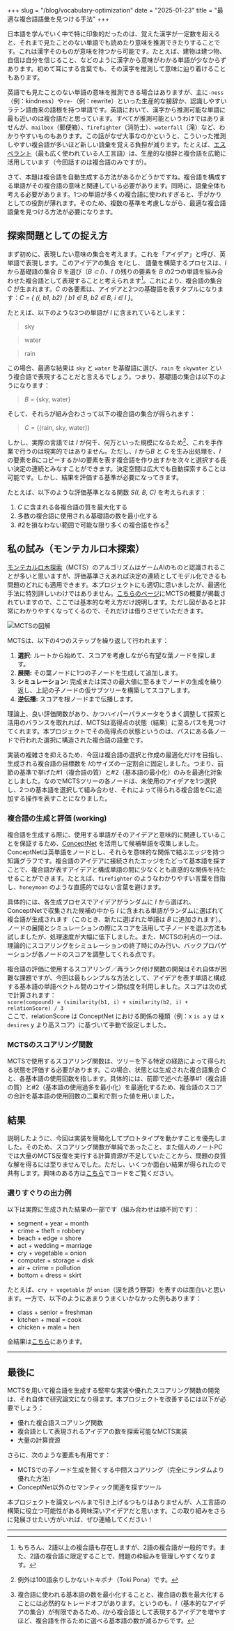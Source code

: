 +++
slug = "/blog/vocabulary-optimization"
date = "2025-01-23"
title = "最適な複合語語彙を見つける手法"
+++

日本語を学んでいく中で特に印象的だったのは、覚えた漢字が一定数を超えると、それまで見たことのない単語でも読めたり意味を推測できたりすることです。これは漢字そのものが意味を持つから可能です。たとえば、建物は建つ物、自信は自分を信じること、などのように漢字から意味がわかる単語が少なからずあります。初めて耳にする言葉でも、その漢字を推測して意味に辿り着けることもあります。

英語でも見たことのない単語の意味を推測できる場合はありますが、主に`-ness`（例：kindness）や`re-`（例：rewrite）といった生産的な接辞か、認識しやすいラテン語由来の語根を持つ単語です。英語において、漢字から推測可能な単語に最も近いのは複合語だと思っています。すべてが推測可能というわけではありませんが、`mailbox`（郵便箱）、`firefighter`（消防士）、`waterfall`（滝）など、わかりやすいものもあります。この話がなぜ大事なのかというと、こういった推測しやすい複合語が多いほど新しい語彙を覚える負担が減ります。たとえば、[エスペラント](https://ja.wikipedia.org/wiki/%E3%82%A8%E3%82%B9%E3%83%9A%E3%83%A9%E3%83%B3%E3%83%88)（最も広く使われている人工言語）は、生産的な接辞と複合語を広範に活用しています（今回話すのは複合語のみですが）。

さて、本題は複合語を自動生成する方法があるかどうかですね。複合語を構成する単語がその複合語の意味と関連している必要があります。同時に、語彙全体も考える必要があります。1つの単語が多くの複合語に使われすぎると、手がかりとしての役割が薄れます。そのため、複数の基準を考慮しながら、最適な複合語語彙を見つける方法が必要になります。

## 探索問題としての捉え方

まず初めに、表現したい意味の集合を考えます。これを「アイデア」と呼び、英単語で表現します。このアイデアの集合 を*I*とし、 語彙を構築するプロセスは、*I* から基礎語の集合 *B* を選び（*B ⊂ I*）、*I* の残りの要素を *B* の2つの単語を組み合わせた複合語として表現することと考えられます[^vo_1]。これにより、複合語の集合 *C* が生まれます。*C* の各要素は、アイデアと2つの基礎語を表すタプルになります：*C = { (i, b1, b2) ∣ b1 ∈ B, b2 ∈ B, i ∈ I }*。

たとえば、以下のような3つの単語が *I* に含まれているとします：

> sky

> water

> rain

この場合、最適な結果は `sky` と `water` を基礎語に選び、`rain` を `skywater` という複合語で表現することだと言えるでしょう。つまり、基礎語の集合は以下のようになります：

> *B* = {sky, water}

そして、それらが組み合わさって以下の複合語の集合が得られます：

> *C* = {(rain, sky, water)}

しかし、実際の言語では *I* が何千、何万といった規模になるため[^vo_2]、これを手作業で行うのは現実的ではありません。ただし、*I* から*B* と *C* を生み出処理を、*I*の要素を*B*にコピーするか*I*の要素を表す複合語を作り出すかを次々と選択する長い決定の連続とみなすことができます。決定空間は広大でも自動探索することは可能です。しかし、結果を評価する基準が必要になってきます。

たとえば、以下のような評価基準となる関数 *S(I, B, C)* を考えられます：
1. *C* に含まれる各複合語の質を最大化する
2. 多数の複合語に使用される基礎語の数を最小化する
3. #2を損なわない範囲で可能な限り多くの複合語を作る[^vo_3]

## 私の試み（モンテカルロ木探索）

[モンテカルロ木探索](https://ja.wikipedia.org/wiki/%E3%83%A2%E3%83%B3%E3%83%86%E3%82%AB%E3%83%AB%E3%83%AD%E6%9C%A8%E6%8E%A2%E7%B4%A2)（MCTS）のアルゴリズムはゲームAIのものと認識されることが多いと思いますが、評価基準さえあれば決定の連続としてモデル化できるも問題のどれにも適用できます。本プロジェクトにも適切に思いましたが、最適化手法に特別詳しいわけではありません。[こちらのページ](https://mcts.ai/about/index.html)にMCTSの概要が掲載されていますので、ここでは基本的な考え方だけ説明します。ただし図があると非常にわかりやすくなってくるので、それだけは借りさせていただきます。

![MCTSの図解](mcts.png)

MCTSは、以下の4つのステップを繰り返して行われます：
1. **選択:** ルートから始めて、スコアを考慮しながら有望な葉ノードを探します。
2. **展開:** その葉ノードに1つの子ノードを生成して追加します。
3. **シミュレーション:** 完成または深さの最大値に至るまでノードの生成を繰り返し、上記の子ノードの仮サブツリーを構築してスコアします。
4. **逆伝播:** スコアを根ノードまで伝播します。

理論上、良い評価関数があり、かつハイパーパラメータをうまく調整して探索と活用のバランスを取れれば、MCTSは高得点の状態（結果）に至るパスを見つけてくれます。本プロジェクトでその高得点の状態というのは、パスにある各ノードで行われた選択に構造された複合語の語彙です。

実装の複雑さを抑えるため、今回は複合語の選択と作成の最適化だけを目指し、生成される複合語の目標数を *I*のサイズの一定割合に固定しました。つまり、前節の基準で挙げた#1（複合語の質）と#2（基本語の最小化）のみを最適化対象としました。なのでMCTSツリーの各ノードは、未使用のアイデアを1つ選択し、2つの基本語を選択して組み合わせ、それによって得られる複合語を*C*に追加する操作を表すことになりました。


### 複合語の生成と評価 (working)

複合語を生成する際に、使用する単語がそのアイデアと意味的に関連していることを保証するため、[ConceptNet](https://conceptnet.io/) を活用して候補単語を収集しました。ConceptNetは英単語をノードとし、それらを意味的な関係で結ぶエッジを持つ知識グラフです。複合語のアイデアに接続されたエッジをたどって基本語を探すことで、複合語が表すアイデアと構成単語の間に少なくとも直感的な関係を持たせることができます。たとえば、`firefighter` のようなわかりやすい言葉を目指し、`honeymoon` のような直感的ではない言葉を避けます。

具体的には、各生成プロセスでアイデアがランダムに *I* から選ばれ、ConceptNetで収集された候補の中から *I* に含まれる単語がランダムに選ばれて複合語が生成されます（このとき、新たに選ばれた単語は *B* に追加されます）。ノードの展開とシミュレーションの際にスコアを活用して子ノードを選ぶ方法も試しましたが、処理速度が大幅に低下しました。また、MCTSの利点の一つは、理論的にスコアリングをシミュレーションの終了時にのみ行い、バックプロパゲーションが各ノードのスコアを調整してくれる点です。

複合語の評価に使用するスコアリング／再ランク付け関数の開発はそれ自体が困難な課題ですが、今回は最もシンプルな方法として、アイデアを表す単語と構成する基本語の単語ベクトル間のコサイン類似度を利用しました。スコアは次の式で計算されます：  
`score(compound) = (similarity(b1, i) + similarity(b2, i) + relationScore) / 3`  
ここで、relationScore は ConceptNet における関係の種類（例：x `is a` y は x `desires` y より高スコア）に基づいて手動で設定しました。



### MCTSのスコアリング関数
MCTSで使用するスコアリング関数は、ツリーを下る特定の経路によって得られる状態を評価する必要があります。この場合、状態とは生成された複合語集合 *C* と、各基本語の使用回数を指します。具体的には、前節で述べた基準#1（複合語の質）と#2（基本語の使用過多を最小化）を最適化するため、複合語のスコアの合計を基本語の使用回数の二乗和で割った値を用いました。


## 結果
説明したように、今回は実装を簡略化してプロトタイプを動かすことを優先しました。そのため、スコアリング関数が単純であったこと、また個人のノートPCでは大量のMCTS反復を実行する計算資源が不足していたことから、問題の良質な解を得るには至りませんでした。ただし、いくつか面白い結果が得られたので共有します。興味のある方は[こちら](https://github.com/Mindful/wordgen)でコードをご覧ください。



### 選りすぐりの出力例
以下は実際に生成された結果の一部です（組み合わせは順不同です）：

- segment + year = month  
- crime + theft = robbery  
- beach + edge = shore  
- act + wedding = marriage  
- cry + vegetable = onion  
- computer + storage = disk  
- air + crime = pollution  
- bottom + dress = skirt  

たとえば、`cry + vegetable` が `onion`（涙を誘う野菜）を表すのは面白いと思います。一方で、以下のようにあまりうまくいかなかった例もあります：  

- class + senior = freshman  
- kitchen + meal = cook  
- chicken + male = hen  

全結果は[こちら](https://github.com/Mindful/wordgen/blob/main/results/generations_simple.txt)にあります。

---

## 最後に
MCTSを用いて複合語を生成する堅牢な実装や優れたスコアリング関数の開発は、それ自体で研究論文になり得ます。本プロジェクトを改善するには以下が必要でしょう：  

- 優れた複合語スコアリング関数  
- 複合語として表現されるアイデアの数を探索可能なMCTS実装  
- 大量の計算資源  

さらに、次のような要素も有用です：  

- MCTSでの子ノード生成を賢くする中間スコアリング（完全にランダムより優れた方法）  
- ConceptNet以外のセマンティック関連を探すツール  

本プロジェクトを論文レベルまで引き上げるつもりはありませんが、人工言語の構築に役立つ可能性がある興味深いアイデアだと思います。この取り組みをさらに発展させたい方がいれば、ぜひ連絡してください！



<hr/>

[^vo_1]: もちろん、2語以上の複合語も存在しますが、2語の複合語が一般的です。また、2語の複合語に限定することで、問題の枠組みを管理しやすくなります。
[^vo_2]: 例外は100語余りしかないトキポナ（Toki Pona）です。
[^vo_3]: 複合語に使われる基本語の数を最小化することと、複合語の数を最大化することには必然的なトレードオフがあります。というのも、*I*（基本的なアイデアの集合）が有限であるため、*I*から複合語として表現するアイデアを増やすほど、複合語を作るために選べる基本語の数が減るからです。